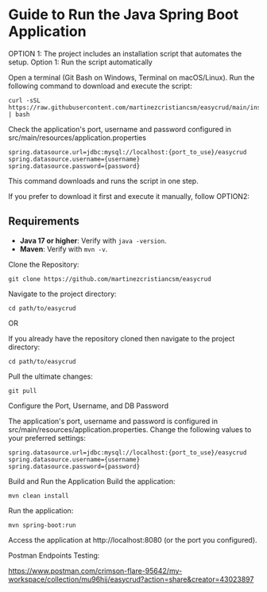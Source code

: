 # Guide to Run the Java Spring Boot Application

OPTION 1:
The project includes an installation script that automates the setup.
Option 1: Run the script automatically

Open a terminal (Git Bash on Windows, Terminal on macOS/Linux).
Run the following command to download and execute the script:

    curl -sSL https://raw.githubusercontent.com/martinezcristiancsm/easycrud/main/install.sh | bash
    
Check the application's port, username and password configured in src/main/resources/application.properties

    spring.datasource.url=jdbc:mysql://localhost:{port_to_use}/easycrud
    spring.datasource.username={username}
    spring.datasource.password={password}
    
This command downloads and runs the script in one step.

If you prefer to download it first and execute it manually, follow 
OPTION2:

## Requirements

- **Java 17 or higher**: Verify with `java -version`.
- **Maven**: Verify with `mvn -v`.

Clone the Repository:

    git clone https://github.com/martinezcristiancsm/easycrud

Navigate to the project directory:

    cd path/to/easycrud

OR

If you already have the repository cloned then navigate to the project directory:

    cd path/to/easycrud

Pull the ultimate changes:

    git pull

Configure the Port, Username, and DB Password

The application's port, username and password is configured in src/main/resources/application.properties. Change the following values to your preferred settings:

    spring.datasource.url=jdbc:mysql://localhost:{port_to_use}/easycrud
    spring.datasource.username={username}
    spring.datasource.password={password}

Build and Run the Application
Build the application:

    mvn clean install

Run the application:

    mvn spring-boot:run

Access the application at http://localhost:8080 (or the port you configured).

Postman Endpoints Testing:

https://www.postman.com/crimson-flare-95642/my-workspace/collection/mu96hij/easycrud?action=share&creator=43023897


